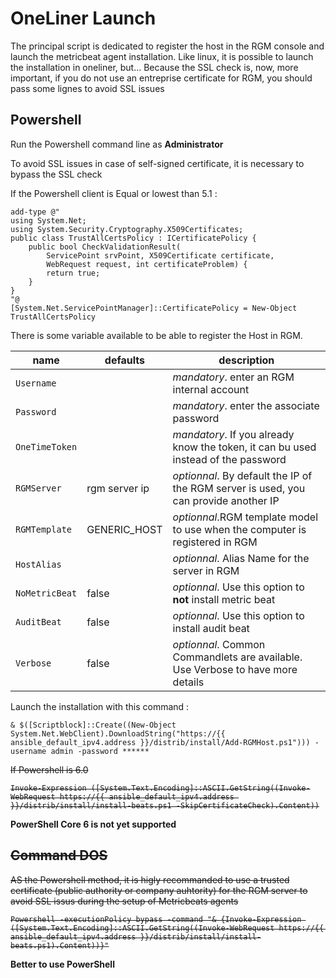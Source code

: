 # OneLiner Launch

The principal script is dedicated to register the host in the RGM console and launch the metricbeat agent installation. Like linux, it is possible to launch the installation in oneliner, but... 
Because the SSL check is, now, more important, if you do not use an entreprise certificate for RGM, you should pass some lignes to avoid SSL issues

## Powershell

Run the Powershell command line as __Administrator__

To avoid SSL issues in case of self-signed certificate, it is necessary to bypass the SSL check

If the Powershell client is Equal or lowest than 5.1 :

```
add-type @"
using System.Net;
using System.Security.Cryptography.X509Certificates;
public class TrustAllCertsPolicy : ICertificatePolicy {
    public bool CheckValidationResult(
        ServicePoint srvPoint, X509Certificate certificate,
        WebRequest request, int certificateProblem) {
        return true;
    }
}
"@
[System.Net.ServicePointManager]::CertificatePolicy = New-Object TrustAllCertsPolicy
```

There is some variable available to be able to register the Host in RGM.

| name | defaults | description |
|--|--|--|
| `Username`  |  | _mandatory_. enter an RGM internal account |
| `Password`  |  | _mandatory_. enter the associate password |
| `OneTimeToken`  |  | _mandatory_. If you already know the token, it can bu used instead of the password |
| `RGMServer`  | rgm server ip | _optionnal_. By default the IP of the RGM server is used, you can provide another IP |
| `RGMTemplate`  | GENERIC_HOST | _optionnal_.RGM template model to use when the computer is registered in RGM |
| `HostAlias`  |  | _optionnal_. Alias Name for the server in RGM |
| `NoMetricBeat`  | false | _optionnal_. Use this option to **not** install metric beat |
| `AuditBeat`  | false | _optionnal_. Use this option to install audit beat |
| `Verbose`  | false | _optionnal_. Common Commandlets are available. Use Verbose to have more details |


Launch the installation with this command :

```
& $([Scriptblock]::Create((New-Object System.Net.WebClient).DownloadString("https://{{ ansible_default_ipv4.address }}/distrib/install/Add-RGMHost.ps1"))) -username admin -password ******

```

<s>If Powershell is 6.0

```
Invoke-Expression ([System.Text.Encoding]::ASCII.GetString((Invoke-WebRequest https://{{ ansible_default_ipv4.address }}/distrib/install/install-beats.ps1 -SkipCertificateCheck).Content))

```
</s>
 
 __PowerShell Core 6 is not yet supported__

<s>

## Command DOS
AS the Powershell method, it is higly recommanded to use a trusted certificate (public authority or company auhtority) for the RGM server to avoid SSL issus during the setup of Metricbeats agents

```
Powershell -executionPolicy bypass -command "& {Invoke-Expression ([System.Text.Encoding]::ASCII.GetString((Invoke-WebRequest https://{{ ansible_default_ipv4.address }}/distrib/install/install-beats.ps1).Content))}"
```
</s>

 __Better to use PowerShell__
